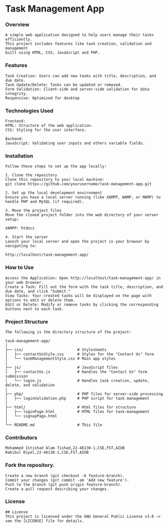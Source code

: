 # Task Management App

### Overview
    A simple web application designed to help users manage their tasks efficiently. 
    This project includes features like task creation, validation and management 
    built using HTML, CSS, JavaScript and PHP.

### Features
    Task Creation: Users can add new tasks with title, description, and due date.
    Task Update/Delete: Tasks can be updated or removed.
    Form Validation: Client-side and server-side validation for data integrity.
    Responsive: Optimized for desktop

### Technologies Used
    Frontend:
    HTML: Structure of the web application.
    CSS: Styling for the user interface.

    Backend:
    JavaScript: Validating user inputs and others variable fields.

### Installation

    Follow these steps to set up the app locally:

    1. Clone the repository
    Clone this repository to your local machine:
    git clone https://github.com/yourusername/task-management-app.git

    2. Set up the local development environment
    Ensure you have a local server running (like XAMPP, WAMP, or MAMP) to handle PHP and MySQL (if required).

    3. Move the project files
    Move the cloned project folder into the web directory of your server setup:

    XAMPP: htdocs

    4. Start the server
    Launch your local server and open the project in your browser by navigating to:

    http://localhost/task-management-app/

### How to Use
    Access the Application: Open http://localhost/task-management-app/ in your web browser.
    Create a Task: Fill out the form with the task title, description, and due date, and click "Submit."
    View Tasks: Your created tasks will be displayed on the page with options to edit or delete them.
    Edit or Delete: Modify or remove tasks by clicking the corresponding buttons next to each task.

### Project Structure
    The following is the directory structure of the project:

    task-management-app/
    │
    ├── css/                        # Stylesheets
    │   ├── contactUsStyle.css      # Styles for the "Contact Us" form
    │   └── taskManagementStyle.css # Main app styles
    │
    ├── js/                         # JavaScript files
    │   ├── contactUs.js            # Handles the "Contact Us" form submission
    │   └── login.js                # Handles task creation, update, delete, and validation
    │
    ├── php/                        # PHP files for server-side processing
    │   ├── loginValidation.php     # PHP script for task management
    │
    ├── html/                       # Html files for structure
    │   ├── loginPage.html          # HTML files for task-management
    │   └── signupPage.html
    │
    └── README.md                   # This file

### Contributors
    Mohammed Istishad Alam Tishad,22-46130-1,CSE,FST,AIUB
    Rakibul Riyel,22-46138-1,CSE,FST,AIUB

### Fork the repository.

    Create a new branch (git checkout -b feature-branch).
    Commit your changes (git commit -am 'Add new feature').
    Push to the branch (git push origin feature-branch).
    Create a pull request describing your changes.

### License
    ## License  
    This project is licensed under the GNU General Public License v3.0 –> see the [LICENSE] file for details.


